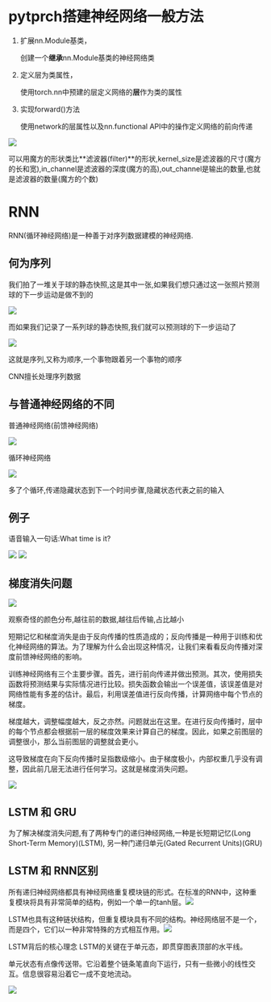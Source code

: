 # pytprch搭建神经网络一般方法

1. 扩展nn.Module基类，

   创建一个**继承**nn.Module基类的神经网络类

2. 定义层为类属性，

   ​	使用torch.nn中预建的层定义网络的**层**作为类的属性

3. 实现forward()方法

   使用network的层属性以及nn.functional API中的操作定义网络的前向传递





<img src="https://spasmodic.oss-cn-hangzhou.aliyuncs.com/1689232456617.png"/>

可以用魔方的形状类比**滤波器(filter)**的形状,kernel_size是滤波器的尺寸(魔方的长和宽),in_channel是滤波器的深度(魔方的高),out_channel是输出的数量,也就是滤波器的数量(魔方的个数)



# RNN

RNN(循环神经网络)是一种善于对序列数据建模的神经网络.

## 何为序列

我们拍了一堆关于球的静态快照,这是其中一张,如果我们想只通过这一张照片预测球的下一步运动是做不到的

<img src="https://spasmodic.oss-cn-hangzhou.aliyuncs.com/20230713204957.png"/>

而如果我们记录了一系列球的静态快照,我们就可以预测球的下一步运动了

<img src="https://spasmodic.oss-cn-hangzhou.aliyuncs.com/1_2UsTgXbxwHXYmFmskHL-9w.gif"/>

这就是序列,又称为顺序,一个事物跟着另一个事物的顺序

CNN擅长处理序列数据

## 与普通神经网络的不同

普通神经网络(前馈神经网络)

<img src="https://spasmodic.oss-cn-hangzhou.aliyuncs.com/20230713212202.png"/>

循环神经网络

<img src="https://spasmodic.oss-cn-hangzhou.aliyuncs.com/1_T_ECcHZWpjn0Ki4_4BEzow.gif"/>

多了个循环,传递隐藏状态到下一个时间步骤,隐藏状态代表之前的输入

## 例子

语音输入一句话:What time is it?

<img src="https://spasmodic.oss-cn-hangzhou.aliyuncs.com/111.gif"/>

<img src="https://spasmodic.oss-cn-hangzhou.aliyuncs.com/1_3bKRTcqSbto3CXfwshVwmQ.gif"/>

## 梯度消失问题

<img src="https://spasmodic.oss-cn-hangzhou.aliyuncs.com/20230713213132.png"/>

观察奇怪的颜色分布,越往前的数据,越往后传输,占比越小

短期记忆和梯度消失是由于反向传播的性质造成的；反向传播是一种用于训练和优化神经网络的算法。为了理解为什么会出现这种情况，让我们来看看反向传播对深度前馈神经网络的影响。

训练神经网络有三个主要步骤。首先，进行前向传递并做出预测。其次，使用损失函数将预测结果与实际情况进行比较。损失函数会输出一个误差值，该误差值是对网络性能有多差的估计。最后，利用误差值进行反向传播，计算网络中每个节点的梯度。

梯度越大，调整幅度越大，反之亦然。问题就出在这里。在进行反向传播时，层中的每个节点都会根据前一层的梯度效果来计算自己的梯度。因此，如果之前图层的调整很小，那么当前图层的调整就会更小。

这导致梯度在向下反向传播时呈指数级缩小。由于梯度极小，内部权重几乎没有调整，因此前几层无法进行任何学习。这就是梯度消失问题。

<img src="https://spasmodic.oss-cn-hangzhou.aliyuncs.com/1_8eriEDJZisidMG_yyEDEAA.gif"/>

## LSTM 和 GRU

为了解决梯度消失问题,有了两种专门的递归神经网络,一种是长短期记忆(Long Short-Term Memory)(LSTM),  另一种门递归单元(Gated Recurrent Units)(GRU)

## LSTM 和 RNN区别

所有递归神经网络都具有神经网络重复模块链的形式。在标准的RNN中，这种重复模块将具有非常简单的结构，例如一个单一的tanh层。<img src="https://spasmodic.oss-cn-hangzhou.aliyuncs.com/1689256655131.png"/>

LSTM也具有这种链状结构，但重复模块具有不同的结构。神经网络层不是一个，而是四个，它们以一种非常特殊的方式相互作用。<img src="https://spasmodic.oss-cn-hangzhou.aliyuncs.com/1689256672285.png"/>

LSTM背后的核心理念 LSTM的关键在于单元态，即贯穿图表顶部的水平线。

单元状态有点像传送带。它沿着整个链条笔直向下运行，只有一些微小的线性交互。信息很容易沿着它一成不变地流动。

<img src="https://spasmodic.oss-cn-hangzhou.aliyuncs.com/1689257662133.png"/>